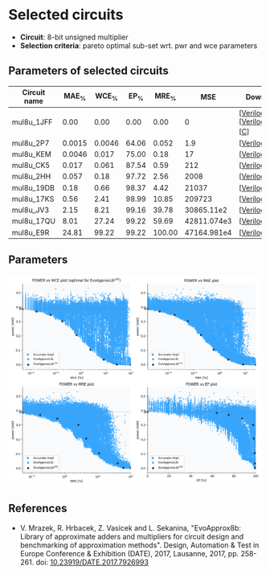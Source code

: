 
Selected circuits
===================
 - **Circuit**: 8-bit unsigned multiplier
 - **Selection criteria**: pareto optimal sub-set wrt. pwr and wce parameters

Parameters of selected circuits
----------------------------

| Circuit name | MAE<sub>%</sub> | WCE<sub>%</sub> | EP<sub>%</sub> | MRE<sub>%</sub> | MSE | Download |
| --- |  --- | --- | --- | --- | --- | --- | 
| mul8u_1JFF | 0.00 | 0.00 | 0.00 | 0.00 | 0 |  [[Verilog](mul8u_1JFF.v)] [[Verilog<sub>PDK45</sub>](mul8u_1JFF_pdk45.v)] [[C](mul8u_1JFF.c)] |
| mul8u_2P7 | 0.0015 | 0.0046 | 64.06 | 0.052 | 1.9 |  [[Verilog](mul8u_2P7.v)]  [[C](mul8u_2P7.c)] |
| mul8u_KEM | 0.0046 | 0.017 | 75.00 | 0.18 | 17 |  [[Verilog](mul8u_KEM.v)]  [[C](mul8u_KEM.c)] |
| mul8u_CK5 | 0.017 | 0.061 | 87.54 | 0.59 | 212 |  [[Verilog](mul8u_CK5.v)]  [[C](mul8u_CK5.c)] |
| mul8u_2HH | 0.057 | 0.18 | 97.72 | 2.56 | 2008 |  [[Verilog](mul8u_2HH.v)]  [[C](mul8u_2HH.c)] |
| mul8u_19DB | 0.18 | 0.66 | 98.37 | 4.42 | 21037 |  [[Verilog](mul8u_19DB.v)]  [[C](mul8u_19DB.c)] |
| mul8u_17KS | 0.56 | 2.41 | 98.99 | 10.85 | 209723 |  [[Verilog](mul8u_17KS.v)]  [[C](mul8u_17KS.c)] |
| mul8u_JV3 | 2.15 | 8.21 | 99.16 | 39.78 | 30865.11e2 |  [[Verilog](mul8u_JV3.v)]  [[C](mul8u_JV3.c)] |
| mul8u_17QU | 8.01 | 27.24 | 99.22 | 59.69 | 42811.074e3 |  [[Verilog](mul8u_17QU.v)]  [[C](mul8u_17QU.c)] |
| mul8u_E9R | 24.81 | 99.22 | 99.22 | 100.00 | 47164.981e4 |  [[Verilog](mul8u_E9R.v)]  [[C](mul8u_E9R.c)] |
    
Parameters
--------------
![Parameters figure](fig.png)

References
--------------
   - V. Mrazek, R. Hrbacek, Z. Vasicek and L. Sekanina, "EvoApprox8b: Library of approximate adders and multipliers for circuit design and benchmarking of approximation methods". Design, Automation & Test in Europe Conference & Exhibition (DATE), 2017, Lausanne, 2017, pp. 258-261. doi: [10.23919/DATE.2017.7926993](https://dx.doi.org/10.23919/DATE.2017.7926993)

             